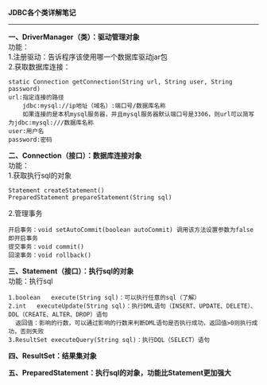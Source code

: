 **JDBC各个类详解笔记**  

----------


**一、DriverManager（类）：驱动管理对象**  
功能：  
1.注册驱动：告诉程序该使用哪一个数据库驱动jar包  
2.获取数据库连接：  

    static Connection getConnection(String url, String user, String password)  
    url:指定连接的路径   
        jdbc:mysql://ip地址（域名）:端口号/数据库名称  
        如果连接的是本机mysql服务器，并且mysql服务器默认端口号是3306，则url可以简写为jdbc:mysql:///数据库名称  
    user:用户名  
    password:密码  

**二、Connection（接口）：数据库连接对象**  
功能：  
1.获取执行sql的对象  

    Statement createStatement()  
    PreparedStatement prepareStatement(String sql)  

2.管理事务  

    开启事务：void setAutoCommit(boolean autoCommit) 调用该方法设置参数为false即开启事务  
    提交事务：void commit()  
    回滚事务：void rollback()  

**三、Statement（接口）：执行sql的对象**  
功能：执行sql  

    1.boolean	execute(String sql)：可以执行任意的sql（了解）  
    2.int	executeUpdate(String sql)：执行DML语句（INSERT、UPDATE、DELETE）、DDL（CREATE、ALTER、DROP）语句  
      返回值：影响的行数，可以通过影响的行数来判断DML语句是否执行成功，返回值>0则执行成功，否则失败  
    3.ResultSet executeQuery(String sql)：执行DQL（SELECT）语句  

**四、ResultSet：结果集对象**  

**五、PreparedStatement：执行sql的对象，功能比Statement更加强大**  